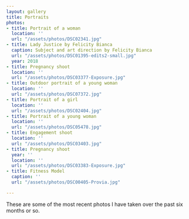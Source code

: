 ```yaml
---
layout: gallery
title: Portraits
photos:
- title: Portrait of a woman
  location: ''
  url: "/assets/photos/DSC02341.jpg"
- title: Lady Justice by Felicity Bianca
  caption: Subject and art direction by Felicity Bianca
  url: "/assets/photos/DSC01395-edits2-small.jpg"
  year: 2018
- title: Pregnancy shoot
  location: ''
  url: "/assets/photos/DSC03377-Exposure.jpg"
- title: Outdoor portrait of a young woman
  location: ''
  url: "/assets/photos/DSC07372.jpg"
- title: Portrait of a girl
  location: ''
  url: "/assets/photos/DSC02404.jpg"
- title: Portrait of a young woman
  location: ''
  url: "/assets/photos/DSC05478.jpg"
- title: Engagement shoot
  location: ''
  url: "/assets/photos/DSC03403.jpg"
- title: Pregnancy shoot
  year: ''
  location: ''
  url: "/assets/photos/DSC03383-Exposure.jpg"
- title: Fitness Model
  caption: ''
  url: "/assets/photos/DSC00405-Provia.jpg"

---
```

<p>These are some of the most recent photos I have taken over the past six months or so.</p>
